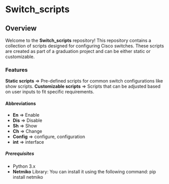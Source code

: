 # Switch_scripts
## Overview
Welcome to the **Switch_scripts** repository! This repository contains a collection of scripts designed for configuring Cisco switches. These scripts are created as part of a graduation project and can be either static or customizable.
### Features
**Static scripts** => Pre-defined scripts for common switch configurations like show scripts.
**Customizable scripts** => Scripts that can be adjusted based on user inputs to fit specific requirements.
#### Abbreviations
- **En** => Enable
- **Dis** => Disable
- **Sh** => Show
- **Ch** => Change
- **Config** => configure, configuration
- **int** => interface
##### Prerequisites
- Python 3.x
- **Netmiko** Library: You can install it using the following command: pip install netmiko
